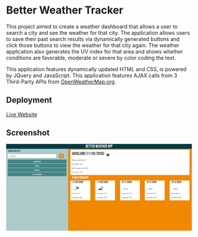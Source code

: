 # Better Weather Tracker

This project aimed to create a weather dashboard that allows a user to search a city and see the weather for that city. The application allows users to save their past search results via dynamically generated buttons and click those buttons to view the weather for that city again. The weather application also generates the UV index for that area and shows whether conditions are favorable, moderate or severe by color coding the text.

This application features dynamically updated HTML and CSS, is powered by JQuery and JavaScript. This application features AJAX calls from 3 Third-Party APIs from [OpenWeatherMap.org](https://www.openweathermap.org/).

## Deployment
[Live Website](https://jonnahmarie.github.io/Better-Weather-App/)

## Screenshot
![Screenshot of Application](Better-Weather.png)